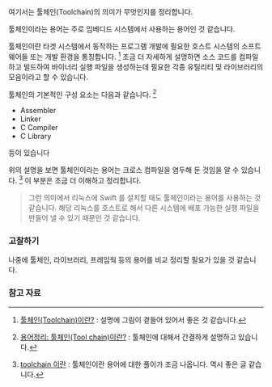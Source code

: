 여기서는 툴체인(Toolchain)의 의미가 무엇인지를 정리합니다. 

툴체인이라는 용어는 주로 임베디드 시스템에서 사용하는 용어인 것 같습니다.

툴체인이란 타겟 시스템에서 동작하는 프로그램 개발에 필요한 호스트 시스템의 소프트웨어들 또는 개발 환경을 통칭합니다. [^leeyongjeon-toolchain] 조금 더 자세하게 설명하면 소스 코드를 컴파일하고 빌드하여 바이너리 실행 파일을 생성하는데 필요한 각종 유틸리티 및 라이브러리의 모음이라고 할 수 있습니다. 

툴체인의 기본적인 구성 요소는 다음과 같습니다.  [^devmonster-65]

* Assembler
* Linker
* C Compiler
* C Library

등이 있습니다

위의 설명을 보면 툴체인이라는 용어는 크로스 컴파일을 염두해 둔 것임을 알 수 있습니다.  [^linuxism-96] 이 부분은 조금 더 이해하고 정리합니다.

> 그런 의미에서 리눅스에 Swift 를 설치할 때도 툴체인이라는 용어를 사용하는 것 같습니다. 해당 리눅스를 호스트로 해서 다른 시스템에 배포 가능한 실행 파일을 만들어 낼 수 있기 때문인 것 같습니다. 

### 고찰하기

나중에 툴체인, 라이브러리, 프레임웍 등의 용어를 비교 정리할 필요가 있을 것 같습니다. 

### 참고 자료

[^leeyongjeon-toolchain]: [툴체인(Toolchain)이란?](http://leeyongjeon.tistory.com/entry/툴체인Toolchain이란) : 설명에 그림이 곁들어 있어서 좋은 것 같습니다.  

[^linuxism-96]: [toolchain 이란](http://linuxism.tistory.com/96) : 툴체인이란 용어에 대한 풀이가 조금 나옵니다. 역시 좋은 글 같습니다. 

[^devmonster-65]: [용어정리: 툴체인(Tool chain)이란?](http://devmonster.tistory.com/65) : 툴체인에 대해서 간결하게 설명하고 있습니다. 